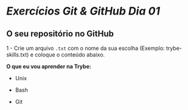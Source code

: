 # *Exercícios Git & GitHub Dia 01*

## O seu repositório no GitHub

1 - Crie um arquivo `.txt` com o nome da sua escolha (Exemplo: trybe-skills.txt) e coloque o conteúdo abaixo.

**O que eu vou aprender na Trybe:**

- Unix

- Bash

- Git




